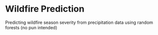 # Wildfire Prediction
Predicting wildfire season severity from precipitation data using random forests (no pun intended)

